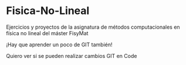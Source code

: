 # Fisica-No-Lineal
Ejercicios y proyectos de la asignatura de métodos computacionales en física no lineal del máster FisyMat

¡Hay que aprender un poco de GIT también!

Quiero ver si se pueden realizar cambios GIT en Code
